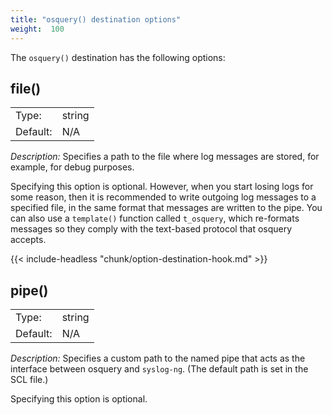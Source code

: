 ```yaml
---
title: "osquery() destination options"
weight:  100
---
```

<!-- DISCLAIMER: This file is based on the syslog-ng Open Source Edition documentation https://github.com/balabit/syslog-ng-ose-guides/commit/2f4a52ee61d1ea9ad27cb4f3168b95408fddfdf2 and is used under the terms of The syslog-ng Open Source Edition Documentation License. The file has been modified by Axoflow. -->

The `osquery()` destination has the following options:


## file()

|          |        |
| -------- | ------ |
| Type:    | string |
| Default: | N/A    |

*Description:* Specifies a path to the file where log messages are stored, for example, for debug purposes.

Specifying this option is optional. However, when you start losing logs for some reason, then it is recommended to write outgoing log messages to a specified file, in the same format that messages are written to the pipe. You can also use a `template()` function called `t_osquery`, which re-formats messages so they comply with the text-based protocol that osquery accepts.

{{< include-headless "chunk/option-destination-hook.md" >}}



## pipe()

|          |        |
| -------- | ------ |
| Type:    | string |
| Default: | N/A    |

*Description:* Specifies a custom path to the named pipe that acts as the interface between osquery and `syslog-ng`. (The default path is set in the SCL file.)

Specifying this option is optional.

